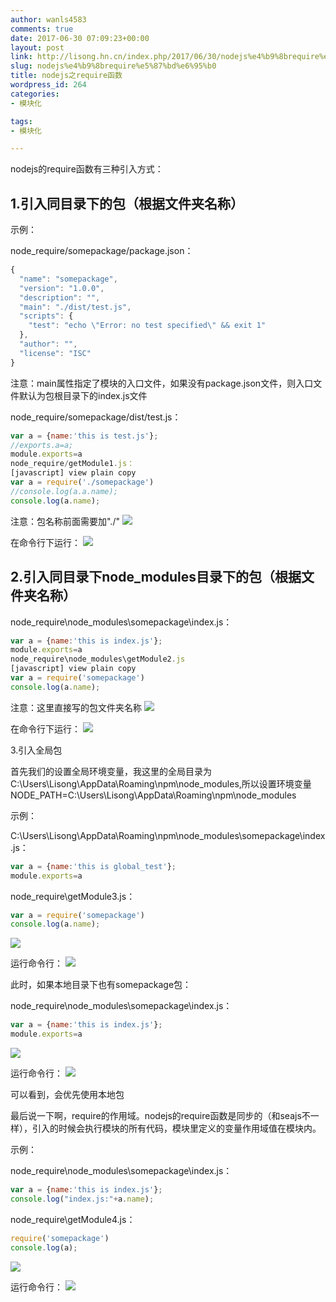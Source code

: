 ```yaml
---
author: wanls4583
comments: true
date: 2017-06-30 07:09:23+00:00
layout: post
link: http://lisong.hn.cn/index.php/2017/06/30/nodejs%e4%b9%8brequire%e5%87%bd%e6%95%b0/
slug: nodejs%e4%b9%8brequire%e5%87%bd%e6%95%b0
title: nodejs之require函数
wordpress_id: 264
categories:
- 模块化

tags:
- 模块化

---
```


nodejs的require函数有三种引入方式：

## 1.引入同目录下的包（根据文件夹名称）

示例：

node_require/somepackage/package.json：
```javascript
{  
  "name": "somepackage",  
  "version": "1.0.0",  
  "description": "",  
  "main": "./dist/test.js",  
  "scripts": {  
    "test": "echo \"Error: no test specified\" && exit 1"  
  },  
  "author": "",  
  "license": "ISC"  
}  
```
注意：main属性指定了模块的入口文件，如果没有package.json文件，则入口文件默认为包根目录下的index.js文件

node_require/somepackage/dist/test.js：
```javascript
var a = {name:'this is test.js'};  
//exports.a=a;  
module.exports=a  
node_require/getModule1.js：
[javascript] view plain copy
var a = require('./somepackage')  
//console.log(a.a.name);  
console.log(a.name); 
``` 
注意：包名称前面需要加"./"
![](http://img.blog.csdn.net/20170126224410471?watermark/2/text/aHR0cDovL2Jsb2cuY3Nkbi5uZXQvYTQwOTA1MTk4Nw==/font/5a6L5L2T/fontsize/400/fill/I0JBQkFCMA==/dissolve/70/gravity/Center)

在命令行下运行：
![](http://img.blog.csdn.net/20170126224511035?watermark/2/text/aHR0cDovL2Jsb2cuY3Nkbi5uZXQvYTQwOTA1MTk4Nw==/font/5a6L5L2T/fontsize/400/fill/I0JBQkFCMA==/dissolve/70/gravity/Center)

## 2.引入同目录下node_modules目录下的包（根据文件夹名称）
node_require\node_modules\somepackage\index.js：
```javascript
var a = {name:'this is index.js'};  
module.exports=a  
node_require\node_modules\getModule2.js
[javascript] view plain copy
var a = require('somepackage')  
console.log(a.name);  
```
注意：这里直接写的包文件夹名称
![](http://img.blog.csdn.net/20170126225307046?watermark/2/text/aHR0cDovL2Jsb2cuY3Nkbi5uZXQvYTQwOTA1MTk4Nw==/font/5a6L5L2T/fontsize/400/fill/I0JBQkFCMA==/dissolve/70/gravity/Center)

在命令行下运行：
![](http://img.blog.csdn.net/20170126225353656?watermark/2/text/aHR0cDovL2Jsb2cuY3Nkbi5uZXQvYTQwOTA1MTk4Nw==/font/5a6L5L2T/fontsize/400/fill/I0JBQkFCMA==/dissolve/70/gravity/Center)

3.引入全局包

首先我们的设置全局环境变量，我这里的全局目录为C:\Users\Lisong\AppData\Roaming\npm\node_modules,所以设置环境变量NODE_PATH=C:\Users\Lisong\AppData\Roaming\npm\node_modules

示例：

C:\Users\Lisong\AppData\Roaming\npm\node_modules\somepackage\index.js：
```javascript
var a = {name:'this is global_test'};  
module.exports=a  
```
node_require\getModule3.js：
```javascript
var a = require('somepackage')  
console.log(a.name);  
```
![](http://img.blog.csdn.net/20170126230713096?watermark/2/text/aHR0cDovL2Jsb2cuY3Nkbi5uZXQvYTQwOTA1MTk4Nw==/font/5a6L5L2T/fontsize/400/fill/I0JBQkFCMA==/dissolve/70/gravity/Center)

运行命令行：
![](http://img.blog.csdn.net/20170126230610063?watermark/2/text/aHR0cDovL2Jsb2cuY3Nkbi5uZXQvYTQwOTA1MTk4Nw==/font/5a6L5L2T/fontsize/400/fill/I0JBQkFCMA==/dissolve/70/gravity/Center)

此时，如果本地目录下也有somepackage包：

node_require\node_modules\somepackage\index.js：
```javascript
var a = {name:'this is index.js'};  
module.exports=a  
```
![](http://img.blog.csdn.net/20170126231119523?watermark/2/text/aHR0cDovL2Jsb2cuY3Nkbi5uZXQvYTQwOTA1MTk4Nw==/font/5a6L5L2T/fontsize/400/fill/I0JBQkFCMA==/dissolve/70/gravity/Center)

运行命令行：
![](http://img.blog.csdn.net/20170126231210508?watermark/2/text/aHR0cDovL2Jsb2cuY3Nkbi5uZXQvYTQwOTA1MTk4Nw==/font/5a6L5L2T/fontsize/400/fill/I0JBQkFCMA==/dissolve/70/gravity/Center)

可以看到，会优先使用本地包

最后说一下啊，require的作用域。nodejs的require函数是同步的（和seajs不一样），引入的时候会执行模块的所有代码，模块里定义的变量作用域值在模块内。

示例：

node_require\node_modules\somepackage\index.js：
```javascript
var a = {name:'this is index.js'};  
console.log("index.js:"+a.name);  
```
node_require\getModule4.js：
```javascript
require('somepackage')  
console.log(a);  
```
![](http://img.blog.csdn.net/20170127140656608?watermark/2/text/aHR0cDovL2Jsb2cuY3Nkbi5uZXQvYTQwOTA1MTk4Nw==/font/5a6L5L2T/fontsize/400/fill/I0JBQkFCMA==/dissolve/70/gravity/Center)

运行命令行：
![](http://img.blog.csdn.net/20170127141015657?watermark/2/text/aHR0cDovL2Jsb2cuY3Nkbi5uZXQvYTQwOTA1MTk4Nw==/font/5a6L5L2T/fontsize/400/fill/I0JBQkFCMA==/dissolve/70/gravity/Center)

